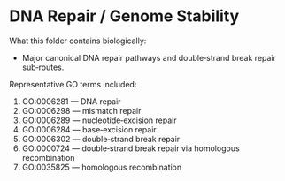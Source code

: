 # DNA Repair / Genome Stability
What this folder contains biologically:
- Major canonical DNA repair pathways and double‑strand break repair sub‑routes.

Representative GO terms included:
1. GO:0006281 — DNA repair
2. GO:0006298 — mismatch repair
3. GO:0006289 — nucleotide‑excision repair
4. GO:0006284 — base‑excision repair
5. GO:0006302 — double‑strand break repair
6. GO:0000724 — double‑strand break repair via homologous recombination
7. GO:0035825 — homologous recombination
